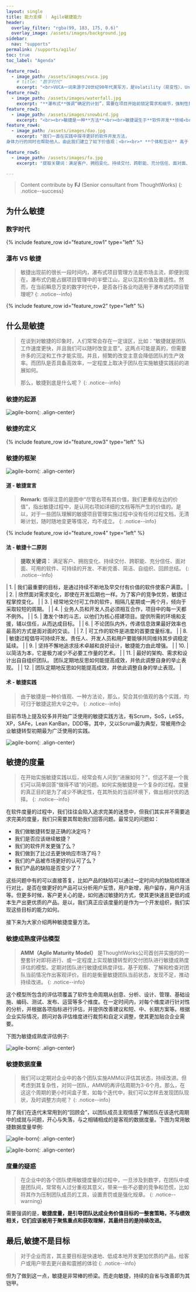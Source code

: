 ```yaml
---
layout: single
title: 能力支撑 ｜ Agile敏捷能力
header:
  overlay_filter: "rgba(99, 183, 175, 0.6)"
  overlay_image: /assets/images/background.jpg
sidebar:
  nav: "supports"
permalink: /supports/agile/
toc: true
toc_label: "Agenda"

feature_row1:
  - image_path: /assets/images/vuca.jpg
    # title: "数字时代"
    excerpt: "<br>VUCA一词来源于20世纪90年代美军方，是Volatility（易变性）、Uncertainty（不确定性）、Complexity (复杂性）、Ambiguity （模糊性）的缩写，用来描述冷战结束后的越发不稳定的、不确定的、复杂、模棱两可和多边的世界。其后被宝洁公司首席运营官罗伯特·麦克唐纳借用其来描述当前的新商业世界格局。"
feature_row2:
  - image_path: /assets/images/waterfall.jpg
    excerpt: "**瀑布式**强调“确定的计划”，需要在项目开始前锁定需求和细节，强制性按照计划进行，允许做变更，需要做变更控制；<br> **敏捷**强调“响应变化”，持续挖掘产品需求，以渐进明细的方式快速开始，分解问题，小步迭代，并抱着拥抱变化的心态，做适应性调整。<br><br>是以，对于响应要求不突出，并且需求确定性较高的产业，瀑布式仍有其适用性，如军工业、建筑业、传统制造业等。"
feature_row3:
  - image_path: /assets/images/snowbird.jpg
    excerpt: "<br><br>敏捷是一种**方法**<br><br>敏捷诞生于**软件开发**领域<br><br>敏捷开发是一种**以人为核心、迭代、循序渐进**的开发方法<br><br>敏捷方法论以用于**各个领域**"
feature_row4:
  - image_path: /assets/images/dao.jpg
    excerpt: "我们一直在实践中探寻更好的软件开发方法，
身体力行的同时也帮助他人。由此我们建立了如下价值观：<br><br>* **个体和互动** 高于 流程和工具<br>* **工作的软件** 高于 详尽的文档<br>* **客户合作** 高于 合同谈判<br>* **响应变化** 高于 遵循计划"

feature_row5:
  - image_path: /assets/images/fa.jpg
    excerpt: "提取关键词：满足客户、拥抱变化、持续交付、跨职能、充分信任、面对面、可用的软件、可持续的开发、不断完善、简洁、自组织、回顾总结。"

---
```


> Content contribute by **FJ** (Senior consultant from ThoughtWorks)
{: .notice--success}

## 为什么敏捷

### 数字时代
{% include feature_row id="feature_row1" type="left" %}

### 瀑布 VS 敏捷

> 敏捷出现前的很长一段时间内，瀑布式项目管理方法是市场主流，即便到现在，瀑布式仍能占据项目管理中的半壁江山，足以见其价值及普适性。然而，在当前瞬息万变的数字时代中，是否各行各业均适用于瀑布式的项目管理呢?
{: .notice--info}

{% include feature_row id="feature_row2" type="left" %}



## 什么是敏捷

> 在谈到对敏捷的印象时，人们常常会存在一定误区，比如：“敏捷就是团队工作速度更快，并且我们可以随时改变主意”。这两点可能是真的，但需要许多的沉淀和工作才能实现。并且，频繁的改变主意会降低团队的生产效率。而团队是否具备高效率，一定程度上取决于团队在实施敏捷实践前的进展如何。
> 
> 那么，敏捷到底是什么呢？
{: .notice--info}

### 敏捷的起源

![agile-born](/assets/images/agile-born.jpg){: .align-center}

### 敏捷的定义

{% include feature_row id="feature_row3" type="left" %}

### 敏捷的框架

![agile-born](/assets/images/agile-framework.jpg){: .align-center}

#### 道 - 敏捷宣言

> **Remark:** 值得注意的是图中“尽管右项有其价值，我们更重视左边的价值”，指出敏捷过程中，是认同右项如详细的文档等所产生的价值的。是以，对于一些团队理解的敏捷项目管理实施过程中没有任何过程文档，无清晰计划，随时随地变更等情况，均不成立。
{: .notice--info}

{% include feature_row id="feature_row4" type="left" %}


#### 法 - 敏捷十二原则

> **提取关键词：** 满足客户、拥抱变化、持续交付、跨职能、充分信任、面对面、可用的软件、可持续的开发、不断完善、简洁、自组织、回顾总结。
{: .notice--info}

| 1. 	| 我们最重要的目标，是通过持续不断地及早交付有价值的软件使客户满意。 	|
| 2. 	| 欣然面对需求变化，即使在开发后期也一样。为了客户的竞争优势，敏捷过程掌控变化。 	|
| 3. 	| 经常地交付可工作的软件，相隔几星期或一两个月，倾向于采取较短的周期。 	|
| 4.  | 业务人员和开发人员必须相互合作，项目中的每一天都不例外。 	|
| 5.  | 激发个体的斗志，以他们为核心搭建项目。提供所需的环境和支援，辅以信任，从而达成目标。 	|
| 6.  | 不论团队内外，传递信息效果最好效率也最高的方式是面对面的交谈。 	|
| 7.  | 可工作的软件是进度的首要度量标准。 	|
| 8.  | 敏捷过程倡导可持续开发。责任人、开发人员和用户要能够共同维持其步调稳定延续。 	|
| 9.  | 坚持不懈地追求技术卓越和良好设计，敏捷能力由此增强。 	|
| 10. | 以简洁为本，它是极力减少不必要工作量的艺术。 	|
| 11.	| 最好的架构、需求和设计出自自组织团队。 团队定期地反思如何能提高成效，并依此调整自身的举止表现。 	|
| 12. | 团队定期地反思如何能提高成效，并依此调整自身的举止表现。 	|



#### 术 - 敏捷实践

> 由于敏捷是一种价值观、一种方法论，那么，契合其价值观的各个实践，均可归于敏捷这把大伞之中。
{: .notice--info}

目前市场上提及较多并开始广泛使用的敏捷实践方法，有Scrum，SoS，LeSS，XP，SAFe，Lean KanBan，DDD等。其中，又以Scrum最为典型，常被用作企业敏捷转型初期最为广泛使用的实践。

![agile-born](/assets/images/scrum.jpg){: .align-center}


## 敏捷的度量

> 在开始实施敏捷实践以后，经常会有人问到“进展如何？”，但这不是一个我们可以简单回答“做得不错”的问题。如何实施敏捷是一个复杂的过程。度量的真正目的是为了减少不确定性，在其所处的当前环境下，做出相对优的选择。
{: .notice--info}

在软件度量的过程中，我们往往会陷入追求完美的迷思中，但我们其实并不需要追求完美的度量，我们只需要其帮助我们回答问题。最常见的问题如：

* 我们做敏捷转型是正确的决定吗？
* 我们是否应该继续敏捷？
* 我们的软件开发更强了么？
* 我们做到了比过去更快响应市场了吗？
* 我们的产品被市场更好的认可了么？
* 我们产品的缺陷是否变少了？

这些问题中有的可以直接答复，比如产品的缺陷可以通过一定时间内的缺陷梳理进行对比，是否在做更好的产品可以分析用户反馈，用户新增，用户留存，用户月活等。但更多时候，客户更关心的是，如何通过敏捷的方式，使其更快速且更低的成本生产出更优质的产品。是以，我们真正应该度量的是作为一个开发组织，我们实现这些目标的能力如何。

接下来为大家介绍两种敏捷度量方法。

### 敏捷成熟度评估模型

> **AMM（Agile Maturity Model）** 是ThoughtWorks公司首创并实施的的一整套针对即将进行、或一定程度上实现敏捷转型的交付团队进行敏捷成熟度评估的模型。定期对团队进行敏捷成熟度评估，基于观察、了解和检查对团队当前情况作出客观评价。目的是衡量敏捷团队当前状态，发现不足，推动持续改进。
{: .notice--info}

这个模型所包含的评估项覆盖了软件生命周期从创意、分析、设计、管理、基础设施、编码、测试、发布、运营等多个维度。在一定时间内，对每个维度进行针对性的分析，并根据各项指标进行评估，并提供改善建议和短、中、长期方案等。根据企业实际情况，顾问对各评估维度进行裁剪和自定义调整，使其更加贴合企业需要。

下图为敏捷成熟度评估例子:

![agile-born](/assets/images/amm.png){: .align-center}


### 敏捷数据度量

> 我们可以定期对企业中的各个团队实施AMM以评估其状态，持续改进。但考虑到其复杂性，对同一团队，AMM的再评估周期为3-6个月。那么，在这这个周期的更小时间盒子里，如每个迭代中，我们可以怎样去发现团队现状，及时调整方向呢？
{: .notice--info}

除了我们在迭代末常用到的“回顾会”，以团队成员主观情感了解团队在该迭代周期中的成就与问题，开心与失落，与之相辅相成的是客观的数据度量。下图为常用敏捷数据度量举例:

![agile-born](/assets/images/dmm.png){: .align-center}

![agile-born](/assets/images/dmm2.png){: .align-center}

### 度量的疑惑

> 在企业中的各个团队使用敏捷度量的过程中，一旦涉及到数字，在团队中或是团队间，常常有人过分重视其意义，带来一些不必要的竞争和恐慌，比如将其作为压制团队成员的工具，设置责罚或是强化规章。
{: .notice--warning}

需要强调的是，**敏捷度量，是引导团队达成业务价值目标的一整套策略，不与绩效相关，它们应该被用于聚焦重点和获取理解，其最终目的是持续改进。**

## 最后,敏捷不是目标

> 对于企业而言，其主要目标是快速地、低成本地开发更加优质的产品，给客户或用户带去更兴奋和震撼的体验
{: .notice--info}

但为了做到这一点，敏捷是非常棒的桥梁。而走向敏捷，持续的自省与改善即为其铠甲。